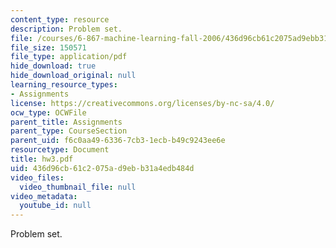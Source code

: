 ```yaml
---
content_type: resource
description: Problem set.
file: /courses/6-867-machine-learning-fall-2006/436d96cb61c2075ad9ebb31a4edb484d_hw3.pdf
file_size: 150571
file_type: application/pdf
hide_download: true
hide_download_original: null
learning_resource_types:
- Assignments
license: https://creativecommons.org/licenses/by-nc-sa/4.0/
ocw_type: OCWFile
parent_title: Assignments
parent_type: CourseSection
parent_uid: f6c0aa49-6336-7cb3-1ecb-b49c9243ee6e
resourcetype: Document
title: hw3.pdf
uid: 436d96cb-61c2-075a-d9eb-b31a4edb484d
video_files:
  video_thumbnail_file: null
video_metadata:
  youtube_id: null
---
```

Problem set.